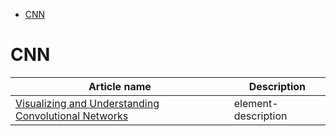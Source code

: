 <!--ts-->
   * [CNN](#cnn)

<!-- Added by: gil_diy, at: Mon 17 Jan 2022 11:07:29 IST -->

<!--te-->


# CNN

Article name | Description
------------|-----
 [Visualizing and Understanding Convolutional Networks](http://www.my-website.com)| element-description

